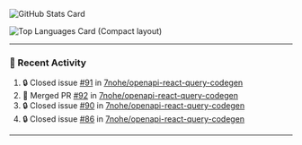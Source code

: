 ![GitHub Stats Card](https://github-readme-stats.vercel.app/api?username=7nohe&count_private=true&theme=react)

![Top Languages Card (Compact layout)](https://github-readme-stats.vercel.app/api/top-langs/?username=7nohe&layout=compact&theme=react)

---

### :koala: Recent Activity

<!--START_SECTION:activity-->
1. 🔒 Closed issue [#91](https://github.com/7nohe/openapi-react-query-codegen/issues/91) in [7nohe/openapi-react-query-codegen](https://github.com/7nohe/openapi-react-query-codegen)
2. 🎉 Merged PR [#92](https://github.com/7nohe/openapi-react-query-codegen/pull/92) in [7nohe/openapi-react-query-codegen](https://github.com/7nohe/openapi-react-query-codegen)
3. 🔒 Closed issue [#90](https://github.com/7nohe/openapi-react-query-codegen/issues/90) in [7nohe/openapi-react-query-codegen](https://github.com/7nohe/openapi-react-query-codegen)
4. 🔒 Closed issue [#86](https://github.com/7nohe/openapi-react-query-codegen/issues/86) in [7nohe/openapi-react-query-codegen](https://github.com/7nohe/openapi-react-query-codegen)
<!--END_SECTION:activity-->

---
